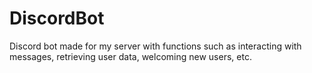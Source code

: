 # DiscordBot
Discord bot made for my server with functions such as interacting with messages, retrieving user data, welcoming new users, etc.
